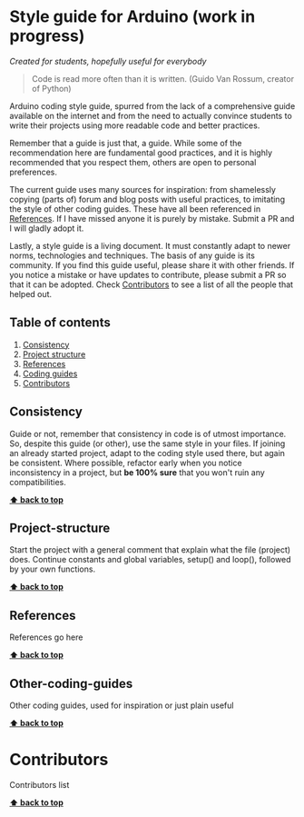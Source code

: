 # Style guide for Arduino (work in progress)
*Created for students, hopefully useful for everybody*

> Code is read more often than it is written. (Guido Van Rossum, creator of Python)

Arduino coding style guide, spurred from the lack of a comprehensive guide available on the internet and from the need to actually convince students to write their projects using more readable code and better practices.


Remember that a guide is just that, a guide. While some of the recommendation here are fundamental good practices, and it is highly recommended that you respect them, others are open to personal preferences. 

The current guide uses many sources for inspiration: from shamelessly copying (parts of) forum and blog posts with useful practices, to imitating the style of other coding guides. These have all been referenced in [References](#references). If I have missed anyone it is purely by mistake. Submit a PR and I will gladly adopt it.

Lastly, a style guide is a living document. It must constantly adapt to newer norms, technologies and techniques. The basis of any guide is its community. If you find this guide useful, please share it with other friends. If you notice a mistake or have updates to contribute, please submit a PR so that it can be adopted.
Check [Contributors](#contributors) to see a list of all the people that helped out.

## Table of contents
1. [Consistency](#consistency)
1. [Project structure](#project-structure)
1. [References](#references)
1. [Coding guides](#coding_guides)
1. [Contributors](#contributors)

## Consistency
Guide or not, remember that consistency in code is of utmost importance. So, despite this guide (or other), use the same style in your files. If joining an already started project, adapt to the coding style used there, but again be consistent. Where possible, refactor early when you notice inconsistency in a project, but **be 100% sure** that you won't ruin any compatibilities.

**[⬆ back to top](#table-of-contents)**

## Project-structure
Start the project with a general comment that explain what the file (project) does.
Continue constants and global variables, setup() and loop(), followed by your own functions.

**[⬆ back to top](#table-of-contents)**

## References
References go here

**[⬆ back to top](#table-of-contents)**

## Other-coding-guides
Other coding guides, used for inspiration or just plain useful

**[⬆ back to top](#table-of-contents)**

# Contributors
Contributors list

**[⬆ back to top](#table-of-contents)**